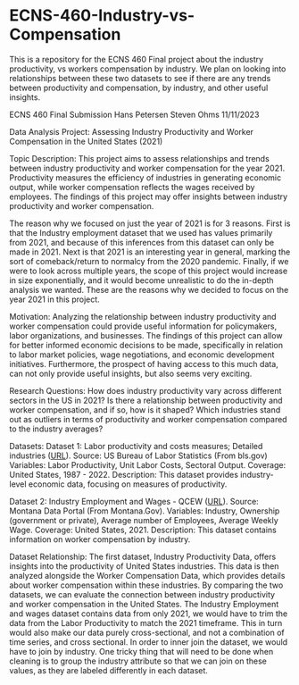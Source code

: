 # ECNS-460-Industry-vs-Compensation
This is a repository for the ECNS 460 Final project about the industry productivity, vs workers compensation by industry. We plan on looking into relationships between these two datasets to see if there are any trends between productivity and compensation, by industry, and other useful insights.

ECNS 460
Final Submission
Hans Petersen
Steven Ohms
11/11/2023



Data Analysis Project: Assessing Industry Productivity and Worker Compensation in the United States (2021)

Topic Description:
This project aims to assess relationships and trends between industry productivity and worker compensation for the year 2021. Productivity measures the efficiency of industries in generating economic output, while worker compensation reflects the wages received by employees. The findings of this project may offer insights between industry productivity and worker compensation. 

The reason why we focused on just the year of 2021 is for 3 reasons. First is that the Industry employment dataset that we used has values primarily from 2021, and because of this inferences from this dataset can only be made in 2021. Next is that 2021 is an interesting year in general, marking the sort of comeback/return to normalcy from the 2020 pandemic. Finally, if we were to look across multiple years, the scope of this project would increase in size exponentially, and it would become unrealistic to do the in-depth analysis we wanted. These are the reasons why we decided to focus on the year 2021 in this project.

Motivation:
Analyzing the relationship between industry productivity and worker compensation could provide useful information for policymakers, labor organizations, and businesses. The findings of this project can allow for better informed economic decisions to be made, specifically in relation to labor market policies, wage negotiations, and economic development initiatives. Furthermore, the prospect of having access to this much data, can not only provide useful insights, but also seems very exciting.

Research Questions: How does industry productivity vary across different sectors in the US in 2021? Is there a relationship between productivity and worker compensation, and if so, how is it shaped?
 Which industries stand out as outliers in terms of productivity and worker compensation compared to the industry averages?


Datasets: Dataset 1: Labor productivity and costs measures; Detailed industries ([URL](https://www.bls.gov/productivity/tables/)). Source: US Bureau of Labor Statistics (From bls.gov) Variables: Labor Productivity, Unit Labor Costs, Sectoral Output. Coverage: United States, 1987 - 2022. Description: This dataset provides industry-level economic data, focusing on measures of productivity.

Dataset 2: Industry Employment and Wages - QCEW ([URL](https://dataportal.mt.gov/t/DLILMIPub/views/DS-IndustryEmployment_15851453253930/DS-IndustryEmployment?State=Montana&iframeSizedToWindow=true&%3Aembed=y&%3AshowAppBanner=false&%3Adisplay_count=n&%3AshowVizHome=n&%3Aorigin=viz_share_link)). Source: Montana Data Portal (From Montana.Gov). Variables: Industry, Ownership (government or private), Average number of Employees, Average Weekly Wage. Coverage: United States, 2021. Description: This dataset contains information on worker compensation by industry.


Dataset Relationship:
The first dataset, Industry Productivity Data, offers insights into the productivity of United States industries. This data is then analyzed alongside the Worker Compensation Data, which provides details about worker compensation within these industries. By comparing the two datasets, we can evaluate the connection between industry productivity and worker compensation in the United States. The Industry Employment and wages dataset contains data from only 2021, we would have to trim the data from the Labor Productivity to match the 2021 timeframe. This in turn would also make our data purely cross-sectional, and not a combination of time series, and cross sectional. In order to inner join the dataset, we would have to join by industry. One tricky thing that will need to be done when cleaning is to group the industry attribute so that we can join on these values, as they are labeled differently in each dataset. 


